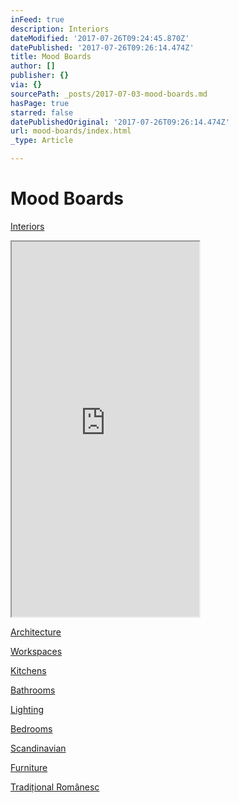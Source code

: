 ```yaml
---
inFeed: true
description: Interiors
dateModified: '2017-07-26T09:24:45.870Z'
datePublished: '2017-07-26T09:26:14.474Z'
title: Mood Boards
author: []
publisher: {}
via: {}
sourcePath: _posts/2017-07-03-mood-boards.md
hasPage: true
starred: false
datePublishedOriginal: '2017-07-26T09:26:14.474Z'
url: mood-boards/index.html
_type: Article

---
```

# Mood Boards

[Interiors][0]

<iframe src="https://the-grid.github.io/ed-userhtml/?g=eJxljEEOwiAQRfeegrCnmKYLY0oX3mQKU6GxhTCTYG8vVRONLn_ef68H4YBBpbAqF43EZUR3iZCd_IBx36oEx97I7nj8QmThhspjuHo2su3-2Vs7VeIzTkZ65kRnrUspTb0xZiRubFx0Cvfc6n1uVXyiEDNpOfQahkNPNofEAmhbrXA4YRaUrZFaAxEy_eRmqsU1cDPTXnjZwwMrPlP1" height="600" style=""></iframe>

[Architecture][1]

[Workspaces][2]

[Kitchens][3]

[Bathrooms][4]

[Lighting][5]

[Bedrooms][6]

[Scandinavian][7]

[Furniture][8]

[Tradițional Românesc][9]

[0]: https://www.pinterest.com/pixr2/restyle-interiors/
[1]: https://www.pinterest.com/pixr2/architecture-architects/
[2]: https://www.pinterest.com/pixr2/studios-workspaces-offices-ateliers/
[3]: https://www.pinterest.com/pixr2/kitchen/
[4]: https://www.pinterest.com/pixr2/bathroom/
[5]: https://www.pinterest.com/pixr2/lighting/
[6]: https://www.pinterest.com/elenaberlo/master-bedroom-ideas/
[7]: https://www.pinterest.com/pixr2/scandinavian/
[8]: https://www.pinterest.com/pixr2/chairs-tables-furniture-product-designers/
[9]: https://www.pinterest.com/pixr2/traditional-romanian-tradi%C8%9Bional-rom%C3%A2nesc/